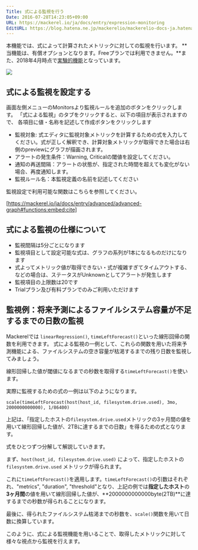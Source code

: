 ```yaml
---
Title: 式による監視を行う
Date: 2016-07-28T14:23:05+09:00
URL: https://mackerel.io/ja/docs/entry/expression-monitoring
EditURL: https://blog.hatena.ne.jp/mackerelio/mackerelio-docs-ja.hatenablog.mackerel.io/atom/entry/10328749687176424135
---
```


本機能では、式によって計算されたメトリックに対しての監視を行います。
**当機能は、有償オプションとなります。Freeプランでは利用できません。**また、2018年4月時点で[実験的機能](https://mackerel.io/ja/docs/entry/advanced/experimental-features)となっています。

![](https://cdn-ak.f.st-hatena.com/images/fotolife/m/mackerelio/20160728/20160728151137.png)

## 式による監視を設定する

画面左側メニューのMonitorsより監視ルールを追加のボタンをクリックします。 「式による監視」のタブをクリックすると、以下の項目が表示されますので、 各項目に値・名称を記述して作成ボタンをクリックします

- 監視対象: 式エディタに監視対象メトリックを計算するための式を入力してください。式が正しく解釈でき、計算対象メトリックが取得できた場合は右側のpreviewにグラフが描画されます。
- アラートの発生条件：Warning, Criticalの閾値を設定してください。
- 通知の再送間隔：アラートの状態が、指定された時間を超えても変化がない場合、再度通知します。
- 監視ルール名：本監視定義の名前を記述してください

監視設定で利用可能な関数はこちらを参照してください。

[https://mackerel.io/ja/docs/entry/advanced/advanced-graph#functions:embed:cite]

## 式による監視の仕様について

- 監視間隔は5分ごとになります
- 監視項目として設定可能な式は、グラフの系列が1本になるものだけになります
- 式よってメトリック値が取得できない・式が複雑すぎてタイムアウトする、などの場合は、ステータスがUnknownとしてアラートが発生します
- 監視項目の上限数は20です
- Trialプラン及び有料プランでのみご利用いただけます

<h2 id="future-predictions">監視例：将来予測によるファイルシステム容量が不足するまでの日数の監視</h2>

Mackerelでは `linearRegression()`, `timeLeftForecast()`といった線形回帰の関数を利用できます。
式による監視の一例として、これらの関数を用いた将来予測機能による、ファイルシステムの空き容量が枯渇するまでの残り日数を監視してみましょう。

線形回帰した値が閾値になるまでの秒数を取得する`timeLeftForecast()`を使います。

実際に監視するための式の一例は以下のようになります。

```
scale(timeLeftForecast(host(host_id, filesystem.drive.used), 3mo, 2000000000000), 1/86400)
```

上記は、「指定したホストの`filesystem.drive.used`メトリックの3ヶ月間の値を用いて線形回帰した値が、2TBに達するまでの日数」を得るための式となります。

式をひとつずつ分解して解説していきます。

まず、`host(host_id, filesystem.drive.used)` によって、指定したホストの`filesystem.drive.used` メトリックが得られます。

これに`timeLeftForecast()`を適用します。`timeLeftForecast()`の引数はそれぞれ、"metrics", "duration", "threshold"となり、上記の例では**指定したホスト**の**3ヶ月間**の値を用いて線形回帰した値が、**2000000000000byte(2TB)**に達するまでの秒数が得られることになります。

最後に、得られたファイルシステム枯渇までの秒数を、`scale()`関数を用いて日数に換算しています。

このように、式による監視機能を用いることで、取得したメトリックに対して様々な視点から監視を行えます。
